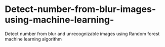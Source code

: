# Detect-number-from-blur-images-using-machine-learning-
Detect number from blur and unrecognizable images using Random forest machine learning algorithm

